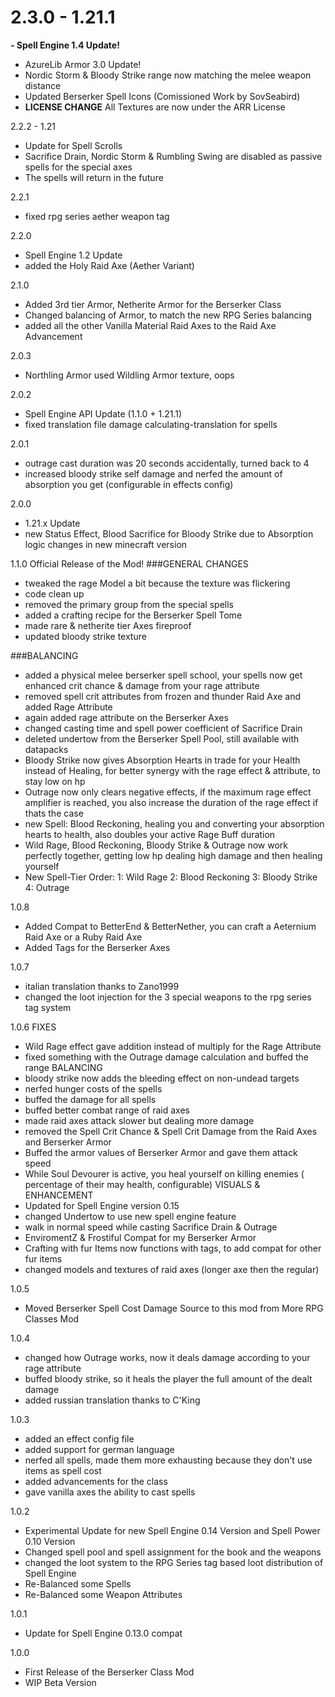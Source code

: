 # 2.3.0 - 1.21.1
**- Spell Engine 1.4 Update!**
- AzureLib Armor 3.0 Update!
- Nordic Storm & Bloody Strike range now matching the melee weapon distance
- Updated Berserker Spell Icons (Comissioned Work by SovSeabird)
- **LICENSE CHANGE** All Textures are now under the ARR License

2.2.2 - 1.21
- Update for Spell Scrolls
- Sacrifice Drain, Nordic Storm & Rumbling Swing are disabled as passive spells for the special axes
- The spells will return in the future

2.2.1
- fixed rpg series aether weapon tag

2.2.0
- Spell Engine 1.2 Update
- added the Holy Raid Axe (Aether Variant)

2.1.0
- Added 3rd tier Armor, Netherite Armor for the Berserker Class
- Changed balancing of Armor, to match the new RPG Series balancing
- added all the other Vanilla Material Raid Axes to the Raid Axe Advancement

2.0.3
- Northling Armor used Wildling Armor texture, oops

2.0.2
- Spell Engine API Update (1.1.0 + 1.21.1)
- fixed translation file damage calculating-translation for spells

2.0.1
- outrage cast duration was 20 seconds accidentally, turned back to 4
- increased bloody strike self damage and nerfed the amount of absorption you get (configurable in effects config)

2.0.0
- 1.21.x Update
- new Status Effect, Blood Sacrifice for Bloody Strike due to Absorption logic changes in new minecraft version

1.1.0
Official Release of the Mod!
###GENERAL CHANGES
- tweaked the rage Model a bit because the texture was flickering
- code clean up
- removed the primary group from the special spells
- added a crafting recipe for the Berserker Spell Tome
- made rare & netherite tier Axes fireproof
- updated bloody strike texture

###BALANCING
- added a physical melee berserker spell school, your spells now get enhanced crit chance & damage from your rage attribute
- removed spell crit attributes from frozen and thunder Raid Axe and added Rage Attribute
- again added rage attribute on the Berserker Axes
- changed casting time and spell power coefficient of Sacrifice Drain
- deleted undertow from the Berserker Spell Pool, still available with datapacks
- Bloody Strike now gives Absorption Hearts in trade for your Health instead of Healing, for better synergy with the rage effect & attribute, to stay low on hp
- Outrage now only clears negative effects, if the maximum rage effect amplifier is reached, you also increase the duration of the rage effect if thats the case
- new Spell: Blood Reckoning, healing you and converting your absorption hearts to health, also doubles your active Rage Buff duration
- Wild Rage, Blood Reckoning, Bloody Strike & Outrage now work perfectly together, getting low hp dealing high damage and then healing yourself
- New Spell-Tier Order: 1: Wild Rage 2: Blood Reckoning 3: Bloody Strike 4: Outrage


1.0.8
- Added Compat to BetterEnd & BetterNether, you can craft a Aeternium Raid Axe or a Ruby Raid Axe
- Added Tags for the Berserker Axes

1.0.7
- italian translation thanks to Zano1999
- changed the loot injection for the 3 special weapons to the rpg series tag system

1.0.6
FIXES
- Wild Rage effect gave addition instead of multiply for the Rage Attribute
- fixed something with the Outrage damage calculation and buffed the range
BALANCING
- bloody strike now adds the bleeding effect on non-undead targets
- nerfed hunger costs of the spells
- buffed the damage for all spells
- buffed better combat range of raid axes
- made raid axes attack slower but dealing more damage
- removed the Spell Crit Chance & Spell Crit Damage from the Raid Axes and Berserker Armor
- Buffed the armor values of Berserker Armor and gave them attack speed
- While Soul Devourer is active, you heal yourself on killing enemies ( percentage of their may health, configurable)
VISUALS & ENHANCEMENT
- Updated for Spell Engine version 0.15
- changed Undertow to use new spell engine feature
- walk in normal speed while casting Sacrifice Drain & Outrage
- EnviromentZ & Frostiful Compat for my Berserker Armor
- Crafting with fur Items now functions with tags, to add compat for other fur items
- changed models and textures of raid axes (longer axe then the regular)

1.0.5
- Moved Berserker Spell Cost Damage Source to this mod from More RPG Classes Mod

1.0.4
- changed how Outrage works, now it deals damage according to your rage attribute
- buffed bloody strike, so it heals the player the full amount of the dealt damage
- added russian translation thanks to C'King

1.0.3
- added an effect config file
- added support for german language
- nerfed all spells, made them more exhausting because they don't use items as spell cost
- added advancements for the class
- gave vanilla axes the ability to cast spells

1.0.2
- Experimental Update for new Spell Engine 0.14 Version and Spell Power 0.10 Version
- Changed spell pool and spell assignment for the book and the weapons
- changed the loot system to the RPG Series tag based loot distribution of Spell Engine
- Re-Balanced some Spells
- Re-Balanced some Weapon Attributes

1.0.1
- Update for Spell Engine 0.13.0 compat

1.0.0
- First Release of the Berserker Class Mod
- WIP Beta Version